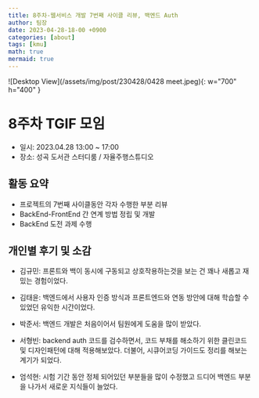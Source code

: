```yaml
---
title: 8주차-웹서비스 개발 7번째 사이클 리뷰, 백엔드 Auth
author: 팀장
date: 2023-04-28-18-00 +0900
categories: [about]
tags: [kmu]
math: true
mermaid: true
---
```


![Desktop View](/assets/img/post/230428/0428 meet.jpeg){: w="700" h="400" }

# 8주차 TGIF 모임

- 일시: 2023.04.28 13:00 ~ 17:00
- 장소: 성곡 도서관 스터디룸 / 자율주행스튜디오

## 활동 요약

- 프로젝트의 7번째 사이클동안 각자 수행한 부분 리뷰
- BackEnd-FrontEnd 간 연계 방법 정립 및 개발
- BackEnd 도전 과제 수행

## 개인별 후기 및 소감

- 김규민: 프론트와 백이 동시에 구동되고 상호작용하는것을 보는 건 꽤나 새롭고 재밌는 경험이었다.

- 김태윤: 백엔드에서 사용자 인증 방식과 프론트엔드와 연동 방안에 대해 학습할 수 있었던 유익한 시간이었다.

- 박준서: 백엔드 개발은 처음이어서 팀원에게 도움을 많이 받았다.

- 서형빈: backend auth 코드를 검수하면서, 코드 부채를 해소하기 위한 클린코드 및 디자인패턴에 대해 적용해보았다. 더불어, 시큐어코딩 가이드도 정리를 해보는 계기가 되었다.

- 엄석현: 시험 기간 동안 정체 되어있던 부분들을 많이 수정했고 드디어 백엔드 부분을 나가서 새로운 지식들이 늘었다.
